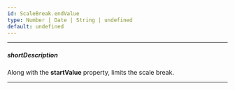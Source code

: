 ```yaml
---
id: ScaleBreak.endValue
type: Number | Date | String | undefined
default: undefined
---
```

---
##### shortDescription
Along with the **startValue** property, limits the scale break.

---
